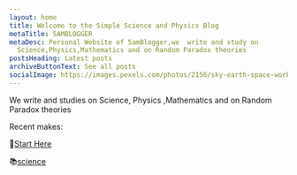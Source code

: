 ```yaml
---
layout: home
title: Welcome to the Simple Science and Physics Blog
metaTitle: 5AMBLOGGER
metaDesc: Personal Website of 5amBlogger,we  write and study on
  Science,Physics,Mathematics and on Random Paradox theories
postsHeading: Latest posts
archiveButtonText: See all posts
socialImage: https://images.pexels.com/photos/2156/sky-earth-space-working.jpg?auto=compress&cs=tinysrgb&dpr=1&w=500
---
```

We  write and studies on Science, Physics ,Mathematics and on Random Paradox theories

Recent makes:

🚀[](https://devsites.netlify.app)[Start Here](https://5amblogger.com/blog/)

📚[](/bookshelf)[science](www.5amblogger.com/science)